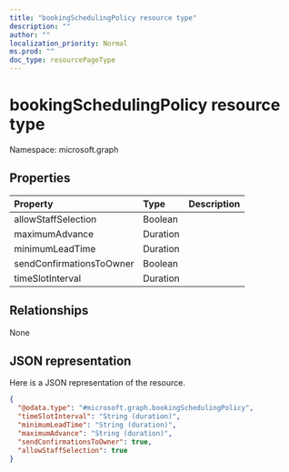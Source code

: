 ```yaml
---
title: "bookingSchedulingPolicy resource type"
description: ""
author: ""
localization_priority: Normal
ms.prod: ""
doc_type: resourcePageType
---
```


# bookingSchedulingPolicy resource type


Namespace: microsoft.graph



## Properties
|Property|Type|Description|
|:---|:---|:---|
|allowStaffSelection|Boolean||
|maximumAdvance|Duration||
|minimumLeadTime|Duration||
|sendConfirmationsToOwner|Boolean||
|timeSlotInterval|Duration||

## Relationships
None

## JSON representation
Here is a JSON representation of the resource.
<!-- {
  "blockType": "resource",
  "@odata.type": "microsoft.graph.bookingSchedulingPolicy"
}
-->
``` json
{
  "@odata.type": "#microsoft.graph.bookingSchedulingPolicy",
  "timeSlotInterval": "String (duration)",
  "minimumLeadTime": "String (duration)",
  "maximumAdvance": "String (duration)",
  "sendConfirmationsToOwner": true,
  "allowStaffSelection": true
}
```

